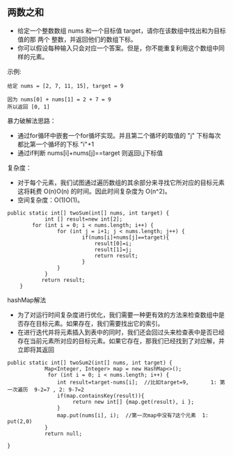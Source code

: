 ## 两数之和
- 给定一个整数数组 nums 和一个目标值 target，请你在该数组中找出和为目标值的那 两个 整数，并返回他们的数组下标。
- 你可以假设每种输入只会对应一个答案。但是，你不能重复利用这个数组中同样的元素。

示例:
```
给定 nums = [2, 7, 11, 15], target = 9

因为 nums[0] + nums[1] = 2 + 7 = 9
所以返回 [0, 1]
```

暴力破解法思路： 
- 通过for循环中嵌套一个for循坏实现。并且第二个循坏的取值的 "j" 下标每次都比第一个循坏的下标 "i"+1 
- 通过if判断  nums[i]+nums[j]==target 则返回i,j下标值

复杂度：
- 对于每个元素，我们试图通过遍历数组的其余部分来寻找它所对应的目标元素 这将耗费 O(n)O(n) 的时间。因此时间复杂度为 O(n^2)。
- 空间复杂度：O(1)O(1)。

```
public static int[] twoSum(int[] nums, int target) {
		 	int [] result=new int[2];
	    for (int i = 0; i < nums.length; i++) {
				for (int j = i+1; j < nums.length; j++) {
						if(nums[i]+nums[j]==target){
							result[0]=i;
							result[1]=j;
							return result;
						}
				}
			}		 
	       return result;
	}
  ```
hashMap解法
- 为了对运行时间复杂度进行优化，我们需要一种更有效的方法来检查数组中是否存在目标元素。如果存在，我们需要找出它的索引。
- 在进行迭代并将元素插入到表中的同时，我们还会回过头来检查表中是否已经存在当前元素所对应的目标元素。如果它存在，那我们已经找到了对应解，并立即将其返回
  
```
public static int[] twoSum2(int[] nums, int target) {
		 	Map<Integer, Integer> map = new HashMap<>();
		     for (int i = 0; i < nums.length; i++) {
				int result=target-nums[i];  //比如target=9, 		1: 第一次遍历  9-2=7 , 2: 9-7=2
				if(map.containsKey(result)){
					 return new int[] {map.get(result), i };
				}
				map.put(nums[i], i);  //第一次map中没有7这个元素 	1: put(2,0)
			}
			return null;
		       
}
```

